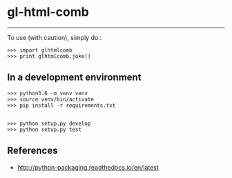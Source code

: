 # gl-html-comb
--------

To use (with caution), simply do::

    >>> import glhtmlcomb
    >>> print glhtmlcomb.joke()

## In a development environment
    >>> python3.6 -m venv venv
    >>> source venv/bin/activate
    >>> pip install -r requirements.txt
    

    >>> python setup.py develop
    >>> python setup.py test
    
## References
* http://python-packaging.readthedocs.io/en/latest

